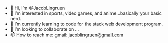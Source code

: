 - 👋 Hi, I’m @JacobLingruen
- 👀 I’m interested in sports, video games, and anime...basically your basic nerd.
- 🌱 I’m currently learning to code for the stack web development program.
- 💞️ I’m looking to collaborate on ...
- 📫 How to reach me: gmail: jacoblingruen@gmail.com

<!---
JacobLingruen/JacobLingruen is a ✨ special ✨ repository because its `README.md` (this file) appears on your GitHub profile.
You can click the Preview link to take a look at your changes.
--->
